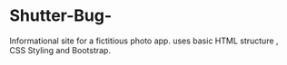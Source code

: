 # Shutter-Bug-
Informational site for a fictitious photo app. uses basic HTML structure , CSS Styling and Bootstrap.
